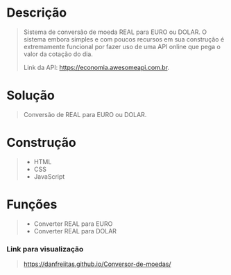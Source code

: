 # Descrição 
> Sistema de conversão de moeda REAL para EURO ou DOLAR. O sistema embora simples e com poucos recursos em sua construção é extremamente funcional por fazer uso de uma API online que pega o valor da cotação do dia.
>
> Link da API: https://economia.awesomeapi.com.br.
# Solução 
> Conversão de REAL para EURO ou DOLAR.
# Construção
> - HTML
> - CSS
> - JavaScript
# Funções 
> - Converter REAL para EURO
> - Converter REAL para DOLAR

### Link para visualização
> https://danfreiitas.github.io/Conversor-de-moedas/

